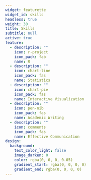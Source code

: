```yaml
---
widget: featurette
widget_id: skills
headless: true
weight: 30
title: Skills
subtitle: null
active: true
feature:
  - description: ""
    icon: r-project
    icon_pack: fab
    name: R
  - description: ""
    icon: chart-line
    icon_pack: fas
    name: Statistics
  - description: ""
    icon: chart-pie
    icon_pack: fas
    name: Interactive Visualization
  - description: ""
    icon: pen-nib
    icon_pack: fas
    name: Academic Writing
  - description: ""
    icon: comments
    icon_pack: fas
    name: Effective Communication
design:
  background:
    text_color_light: false
    image_darken: 0
    color: rgba(0, 0, 0, 0.05)
    gradient_start: rgba(0, 0, 0, 0)
    gradient_end: rgba(0, 0, 0, 0)
---
```

